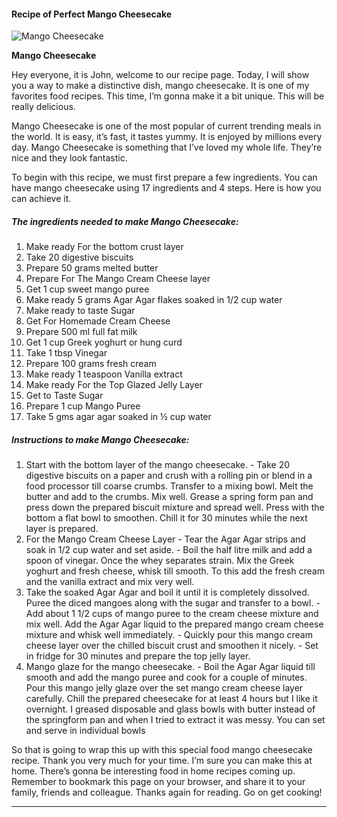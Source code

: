             

#### Recipe of Perfect Mango Cheesecake

![Mango Cheesecake](https://img-global.cpcdn.com/recipes/be1f68e38d3b4d48/751x532cq70/mango-cheesecake-recipe-main-photo.jpg)

**Mango Cheesecake**

Hey everyone, it is John, welcome to our recipe page. Today, I will show you a way to make a distinctive dish, mango cheesecake. It is one of my favorites food recipes. This time, I’m gonna make it a bit unique. This will be really delicious.

Mango Cheesecake is one of the most popular of current trending meals in the world. It is easy, it’s fast, it tastes yummy. It is enjoyed by millions every day. Mango Cheesecake is something that I’ve loved my whole life. They’re nice and they look fantastic.

To begin with this recipe, we must first prepare a few ingredients. You can have mango cheesecake using 17 ingredients and 4 steps. Here is how you can achieve it.

##### The ingredients needed to make Mango Cheesecake:

1.  Make ready For the bottom crust layer
2.  Take 20 digestive biscuits
3.  Prepare 50 grams melted butter
4.  Prepare For The Mango Cream Cheese layer
5.  Get 1 cup sweet mango puree
6.  Make ready 5 grams Agar Agar flakes soaked in 1/2 cup water
7.  Make ready to taste Sugar
8.  Get For Homemade Cream Cheese
9.  Prepare 500 ml full fat milk
10.  Get 1 cup Greek yoghurt or hung curd
11.  Take 1 tbsp Vinegar
12.  Prepare 100 grams fresh cream
13.  Make ready 1 teaspoon Vanilla extract
14.  Make ready For the Top Glazed Jelly Layer
15.  Get to Taste Sugar
16.  Prepare 1 cup Mango Puree
17.  Take 5 gms agar agar soaked in ½ cup water

##### Instructions to make Mango Cheesecake:

1.  Start with the bottom layer of the mango cheesecake. - Take 20 digestive biscuits on a paper and crush with a rolling pin or blend in a food processor till coarse crumbs. Transfer to a mixing bowl. Melt the butter and add to the crumbs. Mix well. Grease a spring form pan and press down the prepared biscuit mixture and spread well. Press with the bottom a flat bowl to smoothen. Chill it for 30 minutes while the next layer is prepared.
2.  For the Mango Cream Cheese Layer - Tear the Agar Agar strips and soak in 1/2 cup water and set aside. - Boil the half litre milk and add a spoon of vinegar. Once the whey separates strain. Mix the Greek yoghurt and fresh cheese, whisk till smooth. To this add the fresh cream and the vanilla extract and mix very well.
3.  Take the soaked Agar Agar and boil it until it is completely dissolved. Puree the diced mangoes along with the sugar and transfer to a bowl. - Add about 1 1/2 cups of mango puree to the cream cheese mixture and mix well. Add the Agar Agar liquid to the prepared mango cream cheese mixture and whisk well immediately. - Quickly pour this mango cream cheese layer over the chilled biscuit crust and smoothen it nicely. - Set in fridge for 30 minutes and prepare the top jelly layer.
4.  Mango glaze for the mango cheesecake. - Boil the Agar Agar liquid till smooth and add the mango puree and cook for a couple of minutes. Pour this mango jelly glaze over the set mango cream cheese layer carefully. Chill the prepared cheesecake for at least 4 hours but I like it overnight. I greased disposable and glass bowls with butter instead of the springform pan and when I tried to extract it was messy. You can set and serve in individual bowls

So that is going to wrap this up with this special food mango cheesecake recipe. Thank you very much for your time. I’m sure you can make this at home. There’s gonna be interesting food in home recipes coming up. Remember to bookmark this page on your browser, and share it to your family, friends and colleague. Thanks again for reading. Go on get cooking!

* * *